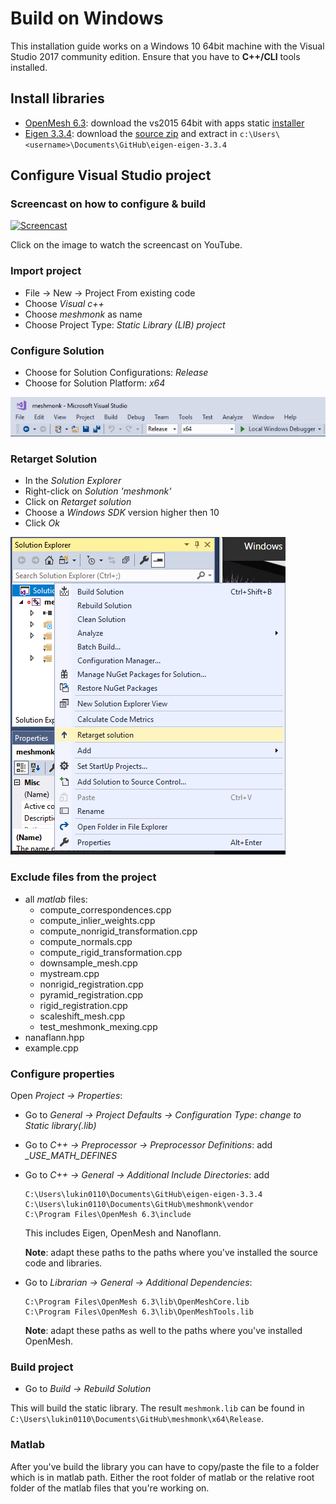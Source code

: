 # Build on Windows

This installation guide works on a Windows 10 64bit machine with the
Visual Studio 2017 community edition. Ensure that you have to
**C++/CLI** tools installed.

## Install libraries

* [OpenMesh 6.3](http://openmesh.org/download/): download the vs2015 64bit with apps static [installer](http://www.openmesh.org/media/Releases/6.3/OpenMesh-6.3-VS2015-64-Bit.exe)
* [Eigen 3.3.4](http://eigen.tuxfamily.org): download the [source zip](http://bitbucket.org/eigen/eigen/get/3.3.4.zip) and extract in `c:\Users\<username>\Documents\GitHub\eigen-eigen-3.3.4`

## Configure Visual Studio project

### Screencast on how to configure & build

[![Screencast](https://img.youtube.com/vi/L9Us4YlcLxw/0.jpg)](https://www.youtube.com/watch?v=L9Us4YlcLxw&feature=youtu.be)

Click on the image to watch the screencast on YouTube.

### Import project
* File -> New -> Project From existing code
* Choose *Visual c++*
* Choose *meshmonk* as name
* Choose Project Type: *Static Library (LIB) project*

### Configure Solution
* Choose for Solution Configurations: *Release*
* Choose for Solution Platform: *x64*

![Configure Solution](windows/configure_solution.png)

### Retarget Solution

* In the *Solution Explorer*
* Right-click on *Solution 'meshmonk'*
* Click on *Retarget solution*
* Choose a *Windows SDK* version higher then 10
* Click *Ok*

![Configure Solution](windows/retarget_solution.png)

### Exclude files from the project

* all *matlab* files:
  * compute_correspondences.cpp
  * compute_inlier_weights.cpp
  * compute_nonrigid_transformation.cpp
  * compute_normals.cpp
  * compute_rigid_transformation.cpp
  * downsample_mesh.cpp
  * mystream.cpp
  * nonrigid_registration.cpp
  * pyramid_registration.cpp
  * rigid_registration.cpp
  * scaleshift_mesh.cpp
  * test_meshmonk_mexing.cpp
* nanaflann.hpp
* example.cpp

### Configure properties

Open *Project -> Properties*:

* Go to *General -> Project Defaults -> Configuration Type*: *change to Static library(.lib)*
* Go to *C++ -> Preprocessor -> Preprocessor Definitions*: add *_USE_MATH_DEFINES*
* Go to *C++ -> General -> Additional Include Directories*: add
    ```
    C:\Users\lukin0110\Documents\GitHub\eigen-eigen-3.3.4
    C:\Users\lukin0110\Documents\GitHub\meshmonk\vendor
    C:\Program Files\OpenMesh 6.3\include
    ```
    This includes Eigen, OpenMesh and Nanoflann.

    **Note**: adapt these paths to the paths where you've installed the
    source code and libraries.
* Go to *Librarian -> General -> Additional Dependencies*:
    ```
    C:\Program Files\OpenMesh 6.3\lib\OpenMeshCore.lib
    C:\Program Files\OpenMesh 6.3\lib\OpenMeshTools.lib
    ```
    **Note**: adapt these paths as well to the paths where you've
    installed OpenMesh.

### Build project

* Go to *Build -> Rebuild Solution*

This will build the static library. The result `meshmonk.lib` can be
found in `C:\Users\lukin0110\Documents\GitHub\meshmonk\x64\Release`.

### Matlab

After you've build the library you can have to copy/paste the file to
a folder which is in matlab path. Either the root folder of matlab or
the relative root folder of the matlab files that you're working on.
